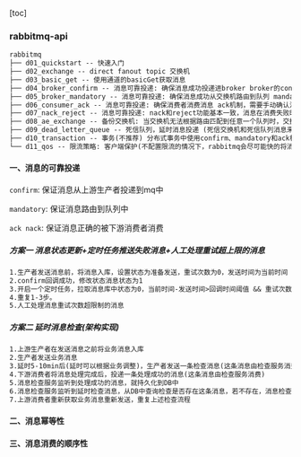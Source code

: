 [toc]

### rabbitmq-api

```markdown
rabbitmq
├── d01_quickstart -- 快速入门
├── d02_exchange -- direct fanout topic 交换机
├── d03_basic_get -- 使用通道的basicGet获取消息
├── d04_broker_confirm -- 消息可靠投递: 确保消息成功投递进broker broker的confirm机制 同步和异步确认，异步使用ConfirmListener
├── d05_broker_mandatory -- 消息可靠投递: 确保消息成功从交换机路由到队列 mandatory机制 ReturnListener
├── d06_consumer_ack -- 消息可靠投递: 确保消费者消费消息 ack机制，需要手动确认消费的消息在未被确认的情况下会分发到其他监听此队列的消费者消费
├── d07_nack_reject -- 消息可靠投递: nack和reject功能基本一致，消息在消费失败时候重回队列的设置
├── d08_ae_exchange -- 备份交换机: 当交换机无法根据路由匹配到任意一个队列时，交换机会将消息转发到备份交换机中进行处理
├── d09_dead_letter_queue -- 死信队列，延时消息投递 (死信交换机和死信队列消息来源: 客户端拒绝且不重回队列的消息、超过TTL的消息、消息队列满)
├── d10_transaction -- 事务(不推荐) 分布式事务中使用confirm、mandatory和ack机制来确保消息正确消费
└── d11_qos -- 限流策略: 客户端保护(不配置限流的情况下，rabbitmq会尽可能快的将消息推送到客户端)，合理的配置qos会有效提高吞吐量
```

#### 一、消息的可靠投递
 `confirm`: 保证消息从上游生产者投递到mq中

 `mandatory`: 保证消息路由到队列中

 `ack nack`: 保证消息正确的被下游消费者消费

##### 方案一 消息状态更新+定时任务推送失败消息+人工处理重试超上限的消息
```markdown
1.生产者发送消息前，将消息入库，设置状态为准备发送，重试次数为0，发送时间为当前时间
2.confirm回调成功，修改状态消息状态为1
3.开启一个定时任务，拉取消息库中状态为0，当前时间-发送时间>回调时间阈值 && 重试次数在限制内的消息，重新发送。
4.重复1-3步。
5.人工处理消息重试次数超限制的消息
```

##### 方案二 延时消息检查(架构实现)
```markdown
1.上游生产者在发送消息之前将业务消息入库
2.生产者发送业务消息
3.延时5-10min后(延时可以根据业务调整)，生产者发送一条检查消息(这条消息由检查服务消费)
4.下游消费者将消息处理完成后，投递一条处理成功的消息(这条消息由检查服务消费)
5.消息检查服务监听到处理成功的消息，就持久化到DB中
6.消息检查服务监听到延时检查消息，从DB中查询检查是否存在这条消息，若不存在，消息检查服务主动发起RPC通信通知上游生产者需要重新发送这条消息
7.上游消费者重新获取业务消息重新发送，重复上述检查流程
```

#### 二、消息幂等性


#### 三、消息消费的顺序性